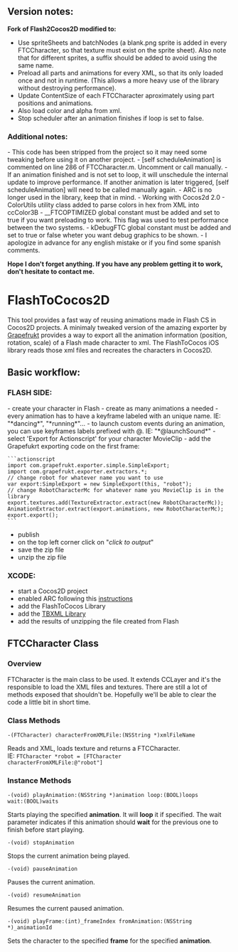 <h2>Version notes:</h2>

<b>Fork of Flash2Cocos2D modified to:</b>
- Use spriteSheets and batchNodes (a blank.png sprite is added in every FTCCharacter, so that texture must exist on the sprite sheet). Also note that for different sprites, a suffix should be added to avoid using the same name.
- Preload all parts and animations for every XML, so that its only loaded once and not in runtime. (This allows a more heavy use of the library without destroying performance).
- Update ContentSize of each FTCCharacter aproximately using part positions and animations.
- Also load color and alpha from xml.
- Stop scheduler after an animation finishes if loop is set to false.

<h3>Additional notes:</h3>
- This code has been stripped from the project so it may need some tweaking before using it on another project.
-  [self scheduleAnimation] is commented on line 286 of FTCCharacter.m. Uncomment or call manually.
-  If an animation finished and is not set to loop, it will unschedule the internal update to improve performance. If another animation is later triggered,  [self scheduleAnimation] will need to be called manually again.
- ARC is no longer used in the library, keep that in mind.
- Working with Cocos2d 2.0
- ColorUtils utility class added to parse colors in hex from XML into ccColor3B
- __FTCOPTIMIZED global constant must be added and set to true if you want preloading to work. This flag was used to test performance between the two systems.
- kDebugFTC global constant must be added and set to true or false wheter you want debug graphics to be shown.
- I apologize in advance for any english mistake or if you find some spanish comments.

<b> Hope I don't forget anything. If you have any problem getting it to work, don't hesitate to contact me.</b>

FlashToCocos2D
===============


This tool provides a fast way of reusing animations made in Flash CS in Cocos2D projects.
A minimaly tweaked version of the amazing exporter by [Grapefrukt](https://github.com/grapefrukt/grapefrukt-export) provides a way to export all the animation information (position, rotation, scale) of a Flash made character to xml.
The FlashToCocos iOS library reads those xml files and recreates the characters in Cocos2D.

<h2>Basic workflow:</h2>

<h3>FLASH SIDE:</h3>
- create your character in Flash 
- create as many animations a needed
- every animation has to have a keyframe labeled with an unique name. IE: "*dancing*", "*running*"...
- to launch custom events during an animation, you can use keyframes labels prefixed with @. IE: "*@launchSound*"
- select 'Export for Actionscript' for your character MovieClip
- add the Grapefukrt exporting code on the first frame:

	```actionscript
	import com.grapefrukt.exporter.simple.SimpleExport;
	import com.grapefrukt.exporter.extractors.*;
	// change robot for whatever name you want to use
	var export:SimpleExport = new SimpleExport(this, "robot"); 
	// change RobotCharacterMc for whatever name you MovieClip is in the library
	export.textures.add(TextureExtractor.extract(new RobotCharacterMc)); 
	AnimationExtractor.extract(export.animations, new RobotCharacterMc);
	export.export();
	```

- publish
- on the top left corner click on "*click to output*"
- save the zip file
- unzip the zip file


<h3>XCODE:</h3>

- start a Cocos2D project
- enabled ARC following this [instructions](http://www.tinytimgames.com/2011/07/22/cocos2d-and-arc/)
- add the FlashToCocos Library
- add the [TBXML Library](http://tbxml.co.uk/)
- add the results of unzipping the file created from Flash


<h2>FTCCharacter Class</h2>
<h3>Overview</h3>
FTCharacter is the main class to be used. It extends CCLayer and it's the responsible to load the XML files and textures.
There are still a lot of methods exposed that shouldn't be. Hopefully we'll be able to clear the code a little bit in short time.
<h3>Class Methods</h3>

```-(FTCharacter) characterFromXMLFile:(NSString *)xmlFileName```

Reads and XML, loads texture and returns a FTCCharacter.<br/>
IE: <code>FTCharacter *robot = [FTCharacter characterFromXMLFile:@"robot"]</code>

<h3>Instance Methods</h3>

<code>-(void) playAnimation:(NSString *)animation loop:(BOOL)loops wait:(BOOL)waits</code>

Starts playing the specified **animation**. It will **loop** it if specified.
The wait parameter indicates if this animation should **wait** for the previous one to finish before start playing.

<code>-(void) stopAnimation</code>

Stops the current animation being played.

<code>-(void) pauseAnimation</code>

Pauses the current animation.

<code>-(void) resumeAnimation</code>

Resumes the current paused animation.

<code>-(void) playFrame:(int)_frameIndex fromAnimation:(NSString *)_animationId</code>

Sets the character to the specified **frame** for the specified **animation**.
